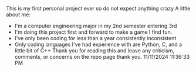 This is my first personal project ever so do not expect anything crazy
A little about me:
- I'm a computer engineering major in my 2nd semester entering 3rd
- I'm doing this project first and forward to make a game I find fun.
- I've only been coding for less than a year consistently inconsistent
- Only coding languages I've had experience with are Python, C, and a little bit of C++
Thank you for reading this and leave any criticism, comments, or concerns on the repo page thank you.
11/11/2024 11:36:33 PM
